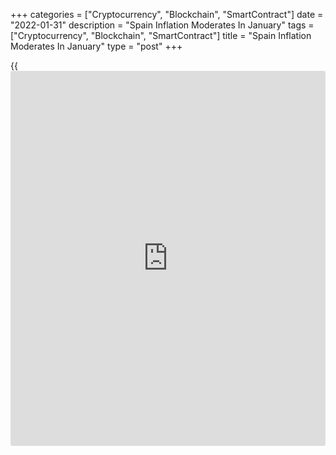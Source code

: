 +++
categories = ["Cryptocurrency", "Blockchain", "SmartContract"]
date = "2022-01-31"
description = "Spain Inflation Moderates In January"
tags = ["Cryptocurrency", "Blockchain", "SmartContract"]
title = "Spain Inflation Moderates In January"
type = "post"
+++

{{<iframe id="large-banner" src="https://www.bounty.group/#slide=24.0" width="100%" height="600" scrolling="no" style="border: 0px solid rgb(216, 221, 230); border-radius: 3px;">}}

Spain's consumer price inflation moderated in January, the flash
estimate from the statistical office INE revealed on Monday.

Consumer price inflation eased unexpectedly to 6.0 percent from 6.5
percent in December. The rate was forecast to accelerate to 6.7 percent.

The 6.5 percent inflation registered at the end of 2021 was the
strongest since May 1992.

According to flash estimate, underlying inflation improved to 2.4
percent from 2.1 percent a month ago.

On a monthly basis, consumer prices dropped 0.5 percent, in contrast to
the 1.2 percent rise in December.  
  
EU harmonized inflation slowed to 6.1 percent annually in January from
6.6 percent in the previous month. Economists had forecast inflation to
slow to 5.5 percent.

The harmonized index of consumer prices logged a monthly fall of 0.9
percent, in contrast to the 1.1 percent increase in December. Prices
were forecast to gain 1.2 percent.

For comments and feedback [contact](https://www.playgroundfx.com/contact/): editorial@rtt[news](https://www.letsplayfx.com/blog/forex-news-website/).com

[Economic News][1]

 **What parts of the world are seeing the best (and worst) economic
performances lately? Click[here][2] to check out our [Econ Scorecard][2]
and find out! See up-to-the-moment [ranking](https://www.playgroundfx.com/blog/crypto-exchange-ranking/)s for the best and worst
performers in [GDP][3], [unemployment rate][4], [inflation][5] and much
more.**

   1. www.rtt[news](https://www.letsplayfx.com/blog/forex-news-website/).com/Content/EconomicNews.aspx
   2. www.rtt[news](https://www.letsplayfx.com/blog/forex-news-website/).com/economic-scorecard/world-rank/unemployment-rate/highest-performance.aspx
   3. www.rtt[news](https://www.letsplayfx.com/blog/forex-news-website/).com/economic-scorecard/world-rank/GDP/highest-performance.aspx
   4. www.rtt[news](https://www.letsplayfx.com/blog/forex-news-website/).com/economic-scorecard/world-rank/unemployment-rate/lowest-performance.aspx
   5. www.rtt[news](https://www.letsplayfx.com/blog/forex-news-website/).com/economic-scorecard/world-rank/CPI/highest-performance.aspx